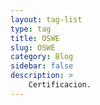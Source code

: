 ```yaml
---
layout: tag-list
type: tag
title: OSWE
slug: OSWE
category: Blog
sidebar: false
description: >
    Certificacion.
---
```

